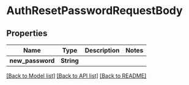 # AuthResetPasswordRequestBody

## Properties

Name | Type | Description | Notes
------------ | ------------- | ------------- | -------------
**new_password** | **String** |  | 

[[Back to Model list]](../README.md#documentation-for-models) [[Back to API list]](../README.md#documentation-for-api-endpoints) [[Back to README]](../README.md)


